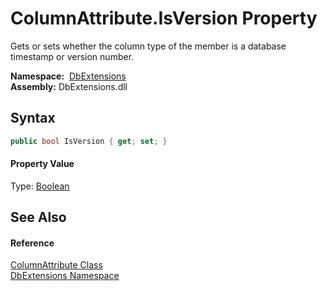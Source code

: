ColumnAttribute.IsVersion Property
==================================
Gets or sets whether the column type of the member is a database timestamp or version number.

  **Namespace:**  [DbExtensions][1]  
  **Assembly:** DbExtensions.dll

Syntax
------

```csharp
public bool IsVersion { get; set; }
```

#### Property Value
Type: [Boolean][2]

See Also
--------

#### Reference
[ColumnAttribute Class][3]  
[DbExtensions Namespace][1]  

[1]: ../README.md
[2]: https://docs.microsoft.com/dotnet/api/system.boolean
[3]: README.md
